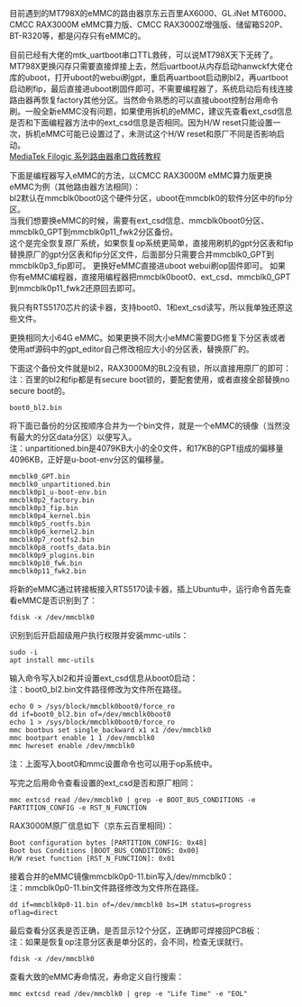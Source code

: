 目前遇到的MT798X的eMMC的路由器京东云百里AX6000、GL.iNet MT6000、CMCC RAX3000M eMMC算力版、CMCC RAX3000Z增强版、储留箱S20P、BT-R320等，都是闪存只有eMMC的。

目前已经有大佬的mtk_uartboot串口TTL救砖，可以说MT798X天下无砖了。MT798X更换闪存只需要直接焊接上去，然后uartboot从内存启动hanwckf大佬仓库的uboot，打开uboot的webui刷gpt，重启再uartboot启动刷bl2，再uartboot启动刷fip，最后直接进uboot刷固件即可，不需要编程器了，系统启动后有线连接路由器再恢复factory其他分区。当然命令熟悉的可以直接uboot控制台用命令刷。一般全新eMMC没有问题，如果使用拆机的eMMC，建议先查看ext_csd信息是否和下面编程器方法中的ext_csd信息是否相同。因为H/W reset只能设置一次，拆机eMMC可能已设置过了，未测试这个H/W reset和原厂不同是否影响启动。  
[MediaTek Filogic 系列路由器串口救砖教程](https://www.cnblogs.com/p123/p/18046679)  

下面是编程器写入eMMC的方法，以CMCC RAX3000M eMMC算力版更换eMMC为例（其他路由器方法相同）：  
bl2默认在mmcblk0boot0这个硬件分区，uboot在mmcblk0的软件分区中的fip分区。  
当我们想要换eMMC的时候，需要有ext_csd信息、mmcblk0boot0分区、mmcblk0_GPT到mmcblk0p11_fwk2分区备份。  
这个是完全恢复原厂系统，如果恢复op系统更简单，直接用刷机的gpt分区表和fip替换原厂的gpt分区表和fip分区文件，后面部分只需要合并mmcblk0_GPT到mmcblk0p3_fip即可。
更换好eMMC直接进uboot webui刷op固件即可。
如果你有eMMC编程器，直接用编程器把mmcblk0boot0、ext_csd、mmcblk0_GPT到mmcblk0p11_fwk2还原回去即可。  

我只有RTS5170芯片的读卡器，支持boot0、1和ext_csd读写，所以我单独还原这些文件。  

更换相同大小64G eMMC。如果更换不同大小eMMC需要DG修复下分区表或者使用atf源码中的gpt_editor自己修改相应大小的分区表，替换原厂的。  

下面这个备份文件就是bl2，RAX3000M的BL2没有锁，所以直接用原厂的即可：  
注：百里的bl2和fip都是有secure boot锁的，要配套使用，或者直接全部替换no secure boot的。
```
boot0_bl2.bin
```
将下面已备份的分区按顺序合并为一个bin文件，就是一个eMMC的镜像（当然没有最大的分区data分区）以便写入。  
注：unpartitioned.bin是4079KB大小的全0文件，和17KB的GPT组成的偏移量4096KB，正好是u-boot-env分区的偏移量。
```
mmcblk0_GPT.bin
mmcblk0_unpartitioned.bin
mmcblk0p1_u-boot-env.bin
mmcblk0p2_factory.bin
mmcblk0p3_fip.bin
mmcblk0p4_kernel.bin
mmcblk0p5_rootfs.bin
mmcblk0p6_kernel2.bin
mmcblk0p7_rootfs2.bin
mmcblk0p8_rootfs_data.bin
mmcblk0p9_plugins.bin
mmcblk0p10_fwk.bin
mmcblk0p11_fwk2.bin
```

将新的eMMC通过转接板接入RTS5170读卡器，插上Ubuntu中，运行命令首先查看eMMC是否识别到了：  
```
fdisk -x /dev/mmcblk0
```
识别到后开启超级用户执行权限并安装mmc-utils：  
```
sudo -i
apt install mmc-utils
```
输入命令写入bl2和并设置ext_csd信息从boot0启动：  
注：boot0_bl2.bin文件路径修改为文件所在路径。  
```
echo 0 > /sys/block/mmcblk0boot0/force_ro
dd if=boot0_bl2.bin of=/dev/mmcblk0boot0
echo 1 > /sys/block/mmcblk0boot0/force_ro
mmc bootbus set single_backward x1 x1 /dev/mmcblk0
mmc bootpart enable 1 1 /dev/mmcblk0
mmc hwreset enable /dev/mmcblk0
```
注：上面写入boot0和mmc设置命令也可以用于op系统中。  

写完之后用命令查看设置的ext_csd是否和原厂相同：  
```
mmc extcsd read /dev/mmcblk0 | grep -e BOOT_BUS_CONDITIONS -e PARTITION_CONFIG -e RST_N_FUNCTION
```

RAX3000M原厂信息如下（京东云百里相同）：  
```
Boot configuration bytes [PARTITION_CONFIG: 0x48]
Boot bus Conditions [BOOT_BUS_CONDITIONS: 0x00]
H/W reset function [RST_N_FUNCTION]: 0x01
```
接着合并的eMMC镜像mmcblk0p0-11.bin写入/dev/mmcblk0：  
注：mmcblk0p0-11.bin文件路径修改为文件所在路径。  
```
dd if=mmcblk0p0-11.bin of=/dev/mmcblk0 bs=1M status=progress oflag=direct
```
最后查看分区表是否正确，是否显示12个分区，正确即可焊接回PCB板：  
注：如果是恢复op注意分区表是单分区的，会不同，检查无误就行。
```
fdisk -x /dev/mmcblk0
```
查看大致的eMMC寿命情况，寿命定义自行搜索：  
```
mmc extcsd read /dev/mmcblk0 | grep -e "Life Time" -e "EOL"
```
